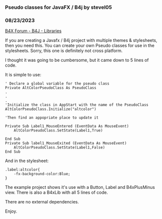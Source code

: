 ### Pseudo classes for JavaFX / B4j by stevel05
### 08/23/2023
[B4X Forum - B4J - Libraries](https://www.b4x.com/android/forum/threads/149757/)

If you are creating a Javafx / B4j project with multiple themes & stylesheets, then you need this. You can create your own Pseudo classes for use in the stylesheets. Sorry, this one is definitely not cross platform.  
  
I thought it was going to be cumbersome, but it came down to 5 lines of code.  
  
It is simple to use:  
  

```B4X
' Declare a global variable for the pseudo class  
Private AltColorPseudoClass As PseudoClass  
.  
.  
.  
'Initialize the class in AppStart with the name of the PseudoClass  
AltColorPseudoClass.Initialize("altcolor")  
  
'Then find an appopriate place to update it  
  
Private Sub Label1_MouseEntered (EventData As MouseEvent)  
    AltColorPseudoClass.SetState(Label1,True)  
   
End Sub  
Private Sub label1_MouseExited (EventData As MouseEvent)  
    AltColorPseudoClass.SetState(Label1,False)  
End Sub
```

  
  
And in the stylesheet:  

```B4X
.label:altcolor{  
    -fx-background-color:Blue;  
}
```

  
  
The example project shows it's use with a Button, Label and B4xPlusMinus view. There is also a B4xLib with all 5 lines of code.  
  
There are no external dependencies.  
  
Enjoy.